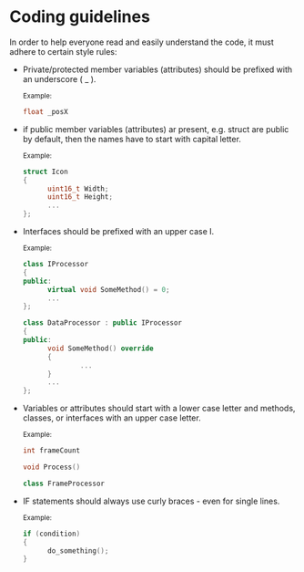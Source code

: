 # Coding guidelines

In order to help everyone read and easily understand the code, it must adhere to certain style rules:

- Private/protected member variables (attributes) should be prefixed with an underscore ( _ ).

  <sub>Example:</sub>

  ```cpp
  float _posX
  ```

- if public member variables (attributes) ar present, e.g. struct are public by default, then the names have to start with capital letter.

  <sub>Example:</sub>

  ```cpp
  struct Icon
  {
        uint16_t Width;
        uint16_t Height;
        ...
  };
  ```

- Interfaces should be prefixed with an upper case I.

  <sub>Example:</sub>

  ```cpp
  class IProcessor
  {
  public:
        virtual void SomeMethod() = 0;
        ...
  };

  class DataProcessor : public IProcessor
  {
  public:
        void SomeMethod() override
        {
                ...
        }
        ...
  };
  ```

- Variables or attributes should start with a lower case letter and methods, classes, or interfaces with an upper case letter.

  <sub>Example:</sub>

  ```cpp
  int frameCount

  void Process()

  class FrameProcessor
  ```

- IF statements should always use curly braces - even for single lines.

  <sub>Example:</sub>

  ```cpp
  if (condition)
  {
        do_something();
  }
  ```
